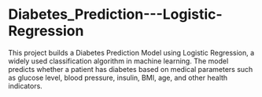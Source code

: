 # Diabetes_Prediction---Logistic-Regression
This project builds a Diabetes Prediction Model using Logistic Regression, a widely used classification algorithm in machine learning. The model predicts whether a patient has diabetes based on medical parameters such as glucose level, blood pressure, insulin, BMI, age, and other health indicators.

